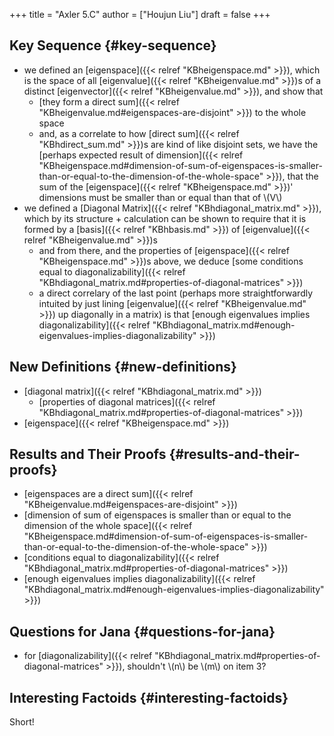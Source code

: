 +++
title = "Axler 5.C"
author = ["Houjun Liu"]
draft = false
+++

## Key Sequence {#key-sequence}

-   we defined an [eigenspace]({{< relref "KBheigenspace.md" >}}), which is the space of all [eigenvalue]({{< relref "KBheigenvalue.md" >}})s of a distinct [eigenvector]({{< relref "KBheigenvalue.md" >}}), and show that
    -   [they form a direct sum]({{< relref "KBheigenvalue.md#eigenspaces-are-disjoint" >}}) to the whole space
    -   and, as a correlate to how [direct sum]({{< relref "KBhdirect_sum.md" >}})s are kind of like disjoint sets, we have the [perhaps expected result of dimension]({{< relref "KBheigenspace.md#dimension-of-sum-of-eigenspaces-is-smaller-than-or-equal-to-the-dimension-of-the-whole-space" >}}), that the sum of the [eigenspace]({{< relref "KBheigenspace.md" >}})' dimensions must be smaller than or equal than that of \\(V\\)
-   we defined a [Diagonal Matrix]({{< relref "KBhdiagonal_matrix.md" >}}), which by its structure + calculation can be shown to require that it is formed by a [basis]({{< relref "KBhbasis.md" >}}) of [eigenvalue]({{< relref "KBheigenvalue.md" >}})s
    -   and from there, and the properties of [eigenspace]({{< relref "KBheigenspace.md" >}})s above, we deduce [some conditions equal to diagonalizability]({{< relref "KBhdiagonal_matrix.md#properties-of-diagonal-matrices" >}})
    -   a direct correlary of the last point (perhaps more straightforwardly intuited by just lining [eigenvalue]({{< relref "KBheigenvalue.md" >}}) up diagonally in a matrix) is that [enough eigenvalues implies diagonalizability]({{< relref "KBhdiagonal_matrix.md#enough-eigenvalues-implies-diagonalizability" >}})


## New Definitions {#new-definitions}

-   [diagonal matrix]({{< relref "KBhdiagonal_matrix.md" >}})
    -   [properties of diagonal matrices]({{< relref "KBhdiagonal_matrix.md#properties-of-diagonal-matrices" >}})
-   [eigenspace]({{< relref "KBheigenspace.md" >}})


## Results and Their Proofs {#results-and-their-proofs}

-   [eigenspaces are a direct sum]({{< relref "KBheigenvalue.md#eigenspaces-are-disjoint" >}})
-   [dimension of sum of eigenspaces is smaller than or equal to the dimension of the whole space]({{< relref "KBheigenspace.md#dimension-of-sum-of-eigenspaces-is-smaller-than-or-equal-to-the-dimension-of-the-whole-space" >}})
-   [conditions equal to diagonalizability]({{< relref "KBhdiagonal_matrix.md#properties-of-diagonal-matrices" >}})
-   [enough eigenvalues implies diagonalizability]({{< relref "KBhdiagonal_matrix.md#enough-eigenvalues-implies-diagonalizability" >}})


## Questions for Jana {#questions-for-jana}

-   for [diagonalizability]({{< relref "KBhdiagonal_matrix.md#properties-of-diagonal-matrices" >}}), shouldn't \\(n\\) be \\(m\\) on item 3?


## Interesting Factoids {#interesting-factoids}

Short!